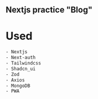## Nextjs practice "Blog"

# Used
```bash
- Nextjs
- Next-auth
- Tailwindcss
- Shadcn_ui
- Zod
- Axios
- MongoDB
- PWA
```
